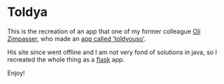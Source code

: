# Toldya

This is the recreation of an app that one of my former colleague [Oli Zimpasser](https://github.com/oglimmer),
who made an [app called 'toldyouso'](https://github.com/oglimmer/toldyouso).

His site since went offline and I am not very fond of solutions in java,
so I recreated the whole thing as a [flask](https://flask.palletsprojects.com) app.

Enjoy!
